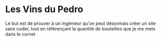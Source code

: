 # Les Vins du Pedro
Le but est de prouver à un ingénieur qu'on peut désormais créer un site sans coder, tout en référençant la quantité de bouteilles que je me mets dans le cornet
